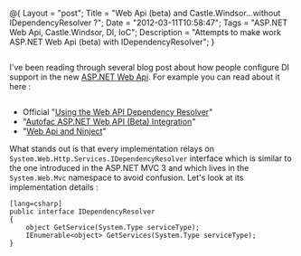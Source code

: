 @{
    Layout = "post";
    Title = "Web Api (beta) and Castle.Windsor…without IDependencyResolver ?";
    Date = "2012-03-11T10:58:47";
    Tags = "ASP.NET Web Api, Castle.Windsor, DI, IoC";
    Description = "Attempts to make work ASP.NET Web Api (beta) with IDependencyResolver";
}

<div class="row">
<div class="medium-8 columns">

I've been reading through several blog post about how people configure DI support in the new [ASP.NET Web Api](http://www.asp.net/web-api). For example you can read about it here :

</div>
</div>

<!-- more -->

 - Official "[Using the Web API Dependency Resolver](http://www.asp.net/web-api/overview/extensibility/using-the-web-api-dependency-resolver)"
 - "[Autofac ASP.NET Web API (Beta) Integration](http://alexmg.com/post/2012/03/08/Autofac-ASPNET-Web-API-(Beta)-Integration.aspx)"
 - "[Web Api and Ninject](http://wildermuth.com/2012/2/26/WebAPI_and_Ninject)"

What stands out is that every implementation relays on `System.Web.Http.Services.IDependencyResolver` interface which is similar to the one introduced in the ASP.NET MVC 3 and which lives in the `System.Web.Mvc` namespace to avoid confusion. Let's look at its implementation details :

	[lang=csharp]
	public interface IDependencyResolver
    {
    	object GetService(System.Type serviceType);
        IEnumerable<object> GetServices(System.Type serviceType);
    }